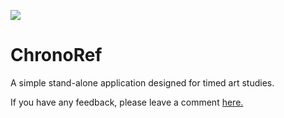 ![](https://i.ibb.co/54ytqvn/chronoref-banner.jpg)
# ChronoRef
A simple stand-alone application designed for timed art studies.

If you have any feedback, please leave a comment [here.](https://github.com/MikeGillotti/chronoref/discussions)



